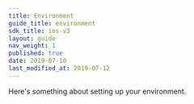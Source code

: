 ```yaml
---
title: Environment
guide_title: environment
sdk_title: ios-v3
layout: guide
nav_weight: 1
published: true
date: 2019-07-10
last_modified_at: 2019-07-12
---
```


Here's something about setting up your environment.

